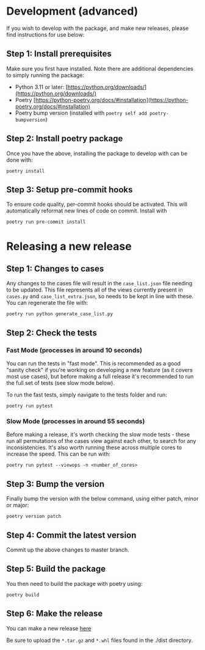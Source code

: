 # Development (advanced)

If you wish to develop with the package, and make new releases, please find instructions for use below:

## Step 1: Install prerequisites

Make sure you first have installed. Note there are additional dependencies to simply running the package:

* Python 3.11 or later: [https://python.org/downloads/](https://python.org/downloads/)
* Poetry [https://python-poetry.org/docs/#installation](https://python-poetry.org/docs/#installation)
* Poetry bump version (installed with `poetry self add poetry-bumpversion`)

## Step 2: Install poetry package

Once you have the above, installing the package to develop with can be done with:

```
poetry install
```

## Step 3: Setup pre-commit hooks

To ensure code quality, per-commit hooks should be activated. This will automatically reformat new lines of code on commit. Install with

```
poetry run pre-commit install
```

# Releasing a new release

## Step 1: Changes to cases

Any changes to the cases file will result in the `case_list.json` file needing to be updated. This file represents all of the views currently present in `cases.py` and `case_list_extra.json`, so needs to be kept in line with these. You can regenerate the file with:
```
poetry run python generate_case_list.py
```

## Step 2: Check the tests

### Fast Mode (processes in around 10 seconds)

You can run the tests in "fast mode". This is recommended as a good "sanity check" if you're working on developing a new feature (as it covers most use cases), but before making a full release it's recommended to run the full set of tests (see slow mode below).

To run the fast tests, simply navigate to the tests folder and run:

```
poetry run pytest
```

### Slow Mode (processes in around 55 seconds)

Before making a release, it's worth checking the slow mode tests - these run all permutations of the cases view against each other, to search for any inconsistencies. It's also worth running these across multiple cores to increase the speed. This can be run with:

```
poetry run pytest --viewops -n <number_of_cores>
```

## Step 3: Bump the version

Finally bump the version with the below command, using either patch, minor or major:

`poetry version patch`

## Step 4: Commit the latest version

Commit up the above changes to master branch.


## Step 5: Build the package

You then need to build the package with poetry using:
```
poetry build
```

## Step 6: Make the release

You can make a new release [here](https://github.com/dreamingspires/PyETR/releases/new)

Be sure to upload the `*.tar.gz` and `*.whl` files found in the ./dist directory.
